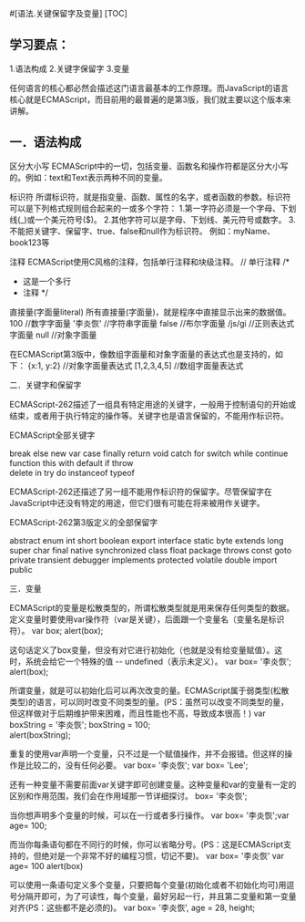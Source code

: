 #[语法.关键保留字及变量]
[TOC]

## 学习要点：
1.语法构成
2.关键字保留字
3.变量

任何语言的核心都必然会描述这门语言最基本的工作原理。而JavaScript的语言核心就是ECMAScript，而目前用的最普遍的是第3版，我们就主要以这个版本来讲解。

## 一．语法构成

区分大小写
ECMAScript中的一切，包括变量、函数名和操作符都是区分大小写的。例如：text和Text表示两种不同的变量。

标识符
所谓标识符，就是指变量、函数、属性的名字，或者函数的参数。标识符可以是下列格式规则组合起来的一或多个字符：
1.第一字符必须是一个字母、下划线(_)或一个美元符号($)。
2.其他字符可以是字母、下划线、美元符号或数字。
3.不能把关键字、保留字、true、false和null作为标识符。
例如：myName、book123等

注释
ECMAScript使用C风格的注释，包括单行注释和块级注释。
// 单行注释
/*
* 这是一个多行
* 注释
*/

直接量(字面量literal)
所有直接量(字面量)，就是程序中直接显示出来的数据值。
100				//数字字面量
'李炎恢'			//字符串字面量
false				//布尔字面量
/js/gi			//正则表达式字面量
null				//对象字面量

在ECMAScript第3版中，像数组字面量和对象字面量的表达式也是支持的，如下：
{x:1, y:2}		//对象字面量表达式
[1,2,3,4,5]		//数组字面量表达式

二．关键字和保留字

ECMAScript-262描述了一组具有特定用途的关键字，一般用于控制语句的开始或结束，或者用于执行特定的操作等。关键字也是语言保留的，不能用作标识符。

ECMAScript全部关键字

break	else	new	var
case	finally	return	void
catch	for	switch	while
continue	function	this	with
default	if	throw	
delete	in	try	
do	instanceof	typeof	

ECMAScript-262还描述了另一组不能用作标识符的保留字。尽管保留字在JavaScript中还没有特定的用途，但它们很有可能在将来被用作关键字。

ECMAScript-262第3版定义的全部保留字

abstract	enum	int 	short
boolean	export	interface	static
byte	extends	long	super
char	final	native	synchronized
class	float	package	throws
const	goto	private	transient
debugger	implements	protected	volatile
double	import	public	


三．变量

ECMAScript的变量是松散类型的，所谓松散类型就是用来保存任何类型的数据。定义变量时要使用var操作符（var是关键），后面跟一个变量名（变量名是标识符）。
var box; 
alert(box);



这句话定义了box变量，但没有对它进行初始化（也就是没有给变量赋值）。这时，系统会给它一个特殊的值 -- undefined（表示未定义）。
var box= '李炎恢';
alert(box);

所谓变量，就是可以初始化后可以再次改变的量。ECMAScript属于弱类型(松散类型)的语言，可以同时改变不同类型的量。(PS：虽然可以改变不同类型的量，但这样做对于后期维护带来困难，而且性能也不高，导致成本很高！)
var boxString = '李炎恢';
boxString = 100;    
alert(boxString);

重复的使用var声明一个变量，只不过是一个赋值操作，并不会报错。但这样的操作是比较二的，没有任何必要。
var box= '李炎恢';
var box= 'Lee';

还有一种变量不需要前面var关键字即可创建变量。这种变量和var的变量有一定的区别和作用范围，我们会在作用域那一节详细探讨。
box= '李炎恢';

当你想声明多个变量的时候，可以在一行或者多行操作。
var box= '李炎恢';var age= 100;

而当你每条语句都在不同行的时候，你可以省略分号。(PS：这是ECMAScript支持的，但绝对是一个非常不好的编程习惯，切记不要)。
var box= '李炎恢'
var age= 100
alert(box)

可以使用一条语句定义多个变量，只要把每个变量(初始化或者不初始化均可)用逗号分隔开即可，为了可读性，每个变量，最好另起一行，并且第二变量和第一变量对齐(PS：这些都不是必须的)。
var box= '李炎恢',
   age = 28,
       height;
